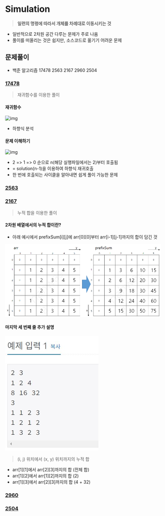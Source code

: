 # Simulation
> <b>일련의 명령에 따라서 개체를 차례대로 이동시키는 것 </b>
- 일반적으로 2차원 공간 다루는 문제가 주로 나옴
- 풀이를 떠올리는 것은 쉽지만, 소스코드로 옮기기 어려운 문제
## 문제풀이
- 백준 알고리즘 17478 2563 2167 2960 2504

### [17478](https://www.acmicpc.net/problem/17478)
> 재귀함수를 이용한 풀이
#### 재귀함수
![img](img/2.%20재귀함수.png)
- 하향식 분석
#### 문제 이해하기
![img](img/2.%2017478%EC%B6%9C%EB%A0%A5.JPG)
- 2 => 1 => 0 순으로 n(해당 실행파일에서는 2)부터 호출됨
- = solution(n-1)을 이용하여 하향식 재귀호출
- 한 번에 호출되는 사이클을 알아내면 쉽게 풀이 가능한 문제

### [2563](https://www.acmicpc.net/problem/2563)

### [2167](https://www.acmicpc.net/problem/2167)
> 누적 합을 이용한 풀이
#### 2차원 배열에서의 누적 합이란?
- 아래 예시에서 prefixSum[i][j]에 arr[0][0]부터 arr[i-1][j-1]까지의 합이 담긴 것

![img](img/2.%202167%20%EB%88%84%EC%A0%81%20%ED%95%A9.png)

#### <b> 마지막 세 번째 줄 추가 설명 </b>
![img](img/2.%202167%20%EC%9E%85%EB%A0%A5.JPG)
> (i, j) 위치에서 (x, y) 위치까지의 누적 합
- arr[1][1]에서 arr[2][3]까지의 합 (전체 합)
- arr[1][2]에서 arr[1][2]까지의 합 (2)
- arr[1][3]에서 arr[2][3]까지의 합 (4 + 32)

### [2960](https://www.acmicpc.net/problem/2960)
### [2504](https://www.acmicpc.net/problem/2504)